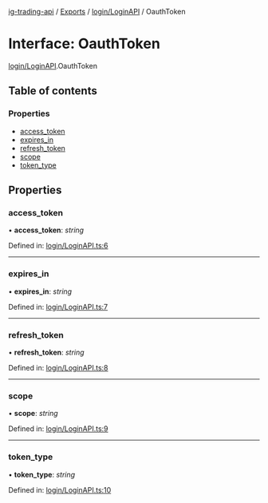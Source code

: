 [ig-trading-api](../README.md) / [Exports](../modules.md) / [login/LoginAPI](../modules/login_loginapi.md) / OauthToken

# Interface: OauthToken

[login/LoginAPI](../modules/login_loginapi.md).OauthToken

## Table of contents

### Properties

- [access_token](login_loginapi.oauthtoken.md#access_token)
- [expires_in](login_loginapi.oauthtoken.md#expires_in)
- [refresh_token](login_loginapi.oauthtoken.md#refresh_token)
- [scope](login_loginapi.oauthtoken.md#scope)
- [token_type](login_loginapi.oauthtoken.md#token_type)

## Properties

### access_token

• **access_token**: _string_

Defined in: [login/LoginAPI.ts:6](https://github.com/bennycode/ig-trading-api/blob/12afeb1/src/login/LoginAPI.ts#L6)

---

### expires_in

• **expires_in**: _string_

Defined in: [login/LoginAPI.ts:7](https://github.com/bennycode/ig-trading-api/blob/12afeb1/src/login/LoginAPI.ts#L7)

---

### refresh_token

• **refresh_token**: _string_

Defined in: [login/LoginAPI.ts:8](https://github.com/bennycode/ig-trading-api/blob/12afeb1/src/login/LoginAPI.ts#L8)

---

### scope

• **scope**: _string_

Defined in: [login/LoginAPI.ts:9](https://github.com/bennycode/ig-trading-api/blob/12afeb1/src/login/LoginAPI.ts#L9)

---

### token_type

• **token_type**: _string_

Defined in: [login/LoginAPI.ts:10](https://github.com/bennycode/ig-trading-api/blob/12afeb1/src/login/LoginAPI.ts#L10)
